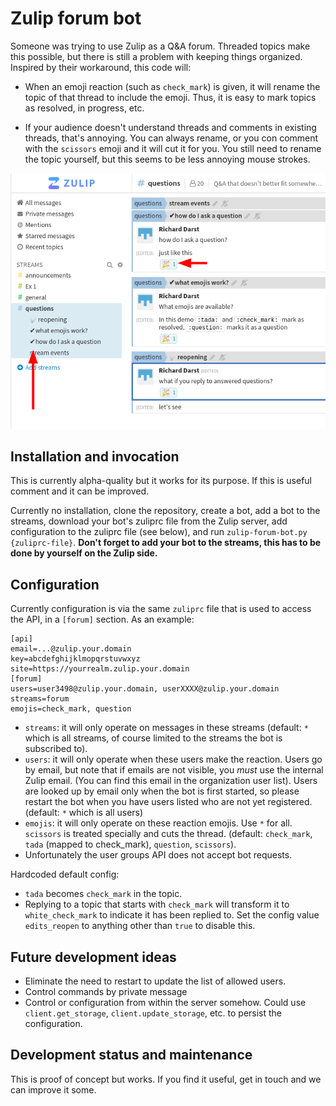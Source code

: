# Zulip forum bot

Someone was trying to use Zulip as a Q&A forum.  Threaded topics make
this possible, but there is still a problem with keeping things
organized.  Inspired by their workaround, this code will:

* When an emoji reaction (such as `check_mark`) is given, it will
  rename the topic of that thread to include the emoji.  Thus, it is
  easy to mark topics as resolved, in progress, etc.

* If your audience doesn't understand threads and comments in existing
  threads, that's annoying.  You can always rename, or you con comment
  with the `scissors` emoji and it will cut it for you.  You still
  need to rename the topic yourself, but this seems to be less
  annoying mouse strokes.

![Screenshot of forum bot in action](img/forum-bot-demo.png)


## Installation and invocation

This is currently alpha-quality but it works for its purpose.  If this
is useful comment and it can be improved.

Currently no installation, clone the repository, create a bot, add a
bot to the streams, download your bot's
zuliprc file from the Zulip server, add configuration to the zuliprc
file (see below), and run `zulip-forum-bot.py {zuliprc-file}`.
**Don't forget to add your bot to the streams, this has to be done by
yourself on the Zulip side.**


## Configuration

Currently configuration is via the same `zuliprc` file that is used to
access the API, in a `[forum]` section.  As an example:

```
[api]
email=...@zulip.your.domain
key=abcdefghijklmopqrstuvwxyz
site=https://yourrealm.zulip.your.domain
[forum]
users=user3498@zulip.your.domain, userXXXX@zulip.your.domain
streams=forum
emojis=check_mark, question
```

* `streams`: it will only operate on messages in these streams
  (default: `*` which is all streams, of course limited to the streams
  the bot is subscribed to).
* `users`: it will only operate when these users make the reaction.
  Users go by email, but note that if emails are not visible, you
  *must* use the internal Zulip email. (You can find this email in the
  organization user list).  Users are looked up by email only
  when the bot is first started, so please restart the bot when you
  have users listed who are not yet registered.  (default: `*` which
  is all users)
* `emojis`: it will only operate on these reaction emojis.  Use `*`
  for all.  `scissors` is treated specially and cuts the thread.
  (default: `check_mark`, `tada` (mapped to check_mark), `question`,
  `scissors`).
* Unfortunately the user groups API does not accept bot requests.

Hardcoded default config:

* `tada` becomes `check_mark` in the topic.
* Replying to a topic that starts with `check_mark` will transform it
  to `white_check_mark` to indicate it has been replied to.  Set the
  config value `edits_reopen` to anything other than `true` to disable
  this.


## Future development ideas

* Eliminate the need to restart to update the list of allowed users.
* Control commands by private message
* Control or configuration from within the server somehow.  Could use
  `client.get_storage`, `client.update_storage`, etc. to persist the
  configuration.

## Development status and maintenance

This is proof of concept but works.  If you find it useful, get in
touch and we can improve it some.
